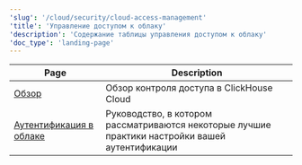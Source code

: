 ```yaml
---
'slug': '/cloud/security/cloud-access-management'
'title': 'Управление доступом к облаку'
'description': 'Содержание таблицы управления доступом к облаку'
'doc_type': 'landing-page'
---
```


| Page                                                                                         | Description                                                                                                                                       |
|----------------------------------------------------------------------------------------------|---------------------------------------------------------------------------------------------------------------------------------------------------|
| [Обзор](/cloud/security/cloud-access-management/overview)                         | Обзор контроля доступа в ClickHouse Cloud                                                                                                        |
| [Аутентификация в облаке](/cloud/security/cloud-authentication)                         | Руководство, в котором рассматриваются некоторые лучшие практики настройки вашей аутентификации                                                  |
